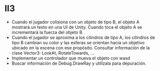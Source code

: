 # II3
- Cuando el jugador colisiona con un objeto de tipo B, el objeto A mostrará un texto en una UI de Unity. Cuando toca el objeto A se incrementará la fuerza del objeto B
- Cuando el jugador se aproxima a los cilindros de tipo A, los cilindros de tipo B cambian su color y las esferas se orientan hacia un objetivo ubicado en la escena con ese propósito. Consultar información de la clase Vector3: LookAt, RotateTowards, ...
- Implementar un controlador que mueva el objeto con wasd
- Buscar información de Debug.DrawRay y utilízala para depuración.
